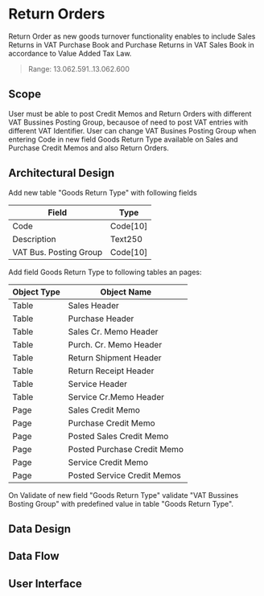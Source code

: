 # Return Orders

Return Order as new goods turnover functionality enables to include Sales Returns in VAT Purchase Book and Purchase Returns in VAT Sales Book in accordance to Value Added Tax Law.

> Range: 13.062.591..13.062.600

## Scope
User must be able to post Credit Memos and Return Orders with different VAT Bussines Posting Group, becausoe of need to post VAT entries with different VAT Identifier. User can change VAT Busines Posting Group when entering Code in new field Goods Return Type available on Sales and Purchase Credit Memos and also Return Orders. 

## Architectural Design 

Add new table "Goods Return Type" with following fields

Field|Type
-|-
Code|Code[10]
Description|Text250
VAT Bus. Posting Group|Code[10]

Add field Goods Return Type to following tables an pages:

Object Type|Object Name
-|-
Table|Sales Header
Table|Purchase Header
Table|Sales Cr. Memo Header
Table|Purch. Cr. Memo Header
Table|Return Shipment Header
Table|Return Receipt Header
Table|Service Header
Table|Service Cr.Memo Header
Page|Sales Credit Memo
Page|Purchase Credit Memo
Page|Posted Sales Credit Memo
Page|Posted Purchase Credit Memo
Page|Service Credit Memo
Page|Posted Service Credit Memos

On Validate of new field "Goods Return Type" validate "VAT Bussines Bosting Group" with predefined value in table "Goods Return Type".

## Data Design

## Data Flow

## User Interface
